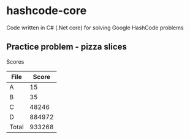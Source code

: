 # hashcode-core
Code written in C# (.Net core) for solving Google HashCode problems

## Practice problem - pizza slices

Scores  
  
| File |  Score |  
|------|--------|  
| A    |     15 |  
| B    |     35 |  
| C    |  48246 |  
| D    | 884972 |  
| Total| 933268 |  
